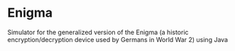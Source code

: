 # Enigma
Simulator for the generalized version of the Enigma (a historic encryption/decryption device used by Germans in World War 2) using Java
